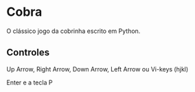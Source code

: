 Cobra
=====

O clássico jogo da cobrinha escrito em Python.

Controles
---------

Up Arrow, Right Arrow, Down Arrow, Left Arrow ou Vi-keys (hjkl)

Enter e a tecla P
